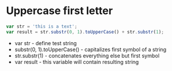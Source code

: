 # Uppercase first letter

```javascript
var str = 'this is a text';
var result = str.substr(0, 1).toUpperCase() + str.substr(1);
```

- var str - define test string
- substr(0, 1).toUpperCase() - capitalizes first symbol of a string
- str.substr(1) - concatenates everything else but first symbol
- var result - this variable will contain resulting string

